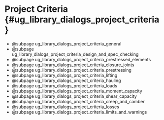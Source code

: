 Project Criteria {#ug_library_dialogs_project_criteria}
==============================================

* @subpage ug_library_dialogs_project_criteria_general
* @subpage ug_library_dialogs_project_criteria_design_and_spec_checking
* @subpage ug_library_dialogs_project_criteria_prestressed_elements
* @subpage ug_library_dialogs_project_criteria_closure_joints
* @subpage ug_library_dialogs_project_criteria_prestressing
* @subpage ug_library_dialogs_project_criteria_lifting
* @subpage ug_library_dialogs_project_criteria_hauling
* @subpage ug_library_dialogs_project_criteria_loads
* @subpage ug_library_dialogs_project_criteria_moment_capacity
* @subpage ug_library_dialogs_project_criteria_shear_capacity
* @subpage ug_library_dialogs_project_criteria_creep_and_camber
* @subpage ug_library_dialogs_project_criteria_losses
* @subpage ug_library_dialogs_project_criteria_limits_and_warnings

